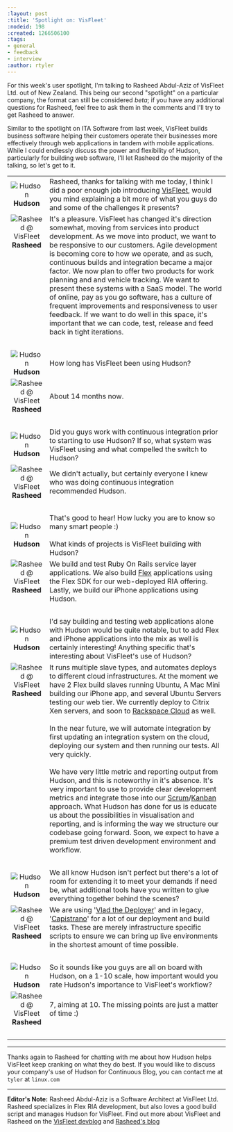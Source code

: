 ```yaml
---
:layout: post
:title: 'Spotlight on: VisFleet'
:nodeid: 198
:created: 1266506100
:tags:
- general
- feedback
- interview
:author: rtyler
---
```

For this week's user spotlight, I'm talking to Rasheed Abdul-Aziz of
VisFleet Ltd. out of New Zealand. This being our second "spotlight" on a particular company, the format can still be considered *beta*; if you have any additional questions for Rasheed, feel free to ask them in the comments and I'll try to get Rasheed to answer.

Similar to the spotlight on ITA Software from last week, VisFleet builds business software helping their customers operate their businesses more effectively through web applications in tandem with mobile applications. While I could endlessly discuss the power and flexibility of Hudson, particularly for building web software, I'll let Rasheed do the majority of the talking, so let's get to it.
<!--break-->
<table border="0">
<tr><td align="center">
<img src="/sites/default/files/butler_tiny.png" alt="Hudson"/><br/>
<strong>Hudson</strong>
</td><td>
Rasheed, thanks for talking with me today, I think I did a poor enough job
introducing <a id="aptureLink_qn9wDVslnL" href="http://twitter.com/visfleet">VisFleet</a>, would you mind explaining a bit more of what you guys do and some of the challenges it presents?
</td></tr>

<tr><td align="center" valign="top">
<img src="/sites/default/files/visfleet_sm.png" alt="Rasheed @ VisFleet"/><br/>
<strong>Rasheed</strong>
</td><td>
It's a pleasure. VisFleet has changed it's direction somewhat, moving from
services into product development. As we move into product, we want to be
responsive to our customers. Agile development is becoming core to how we
operate, and as such, continuous builds and integration became a major
factor. We now plan to offer two products for work planning and and vehicle
tracking. We want to present these systems with a SaaS model. The world of
online, pay as you go software, has a culture of frequent improvements and
responsiveness to user feedback. If we want to do well in this space, it's
important that we can code, test, release and feed back in
tight iterations.
</td></tr>
<tr><td><br/></td></tr>


<tr><td align="center">
<img src="/sites/default/files/butler_tiny.png" alt="Hudson"/><br/>
<strong>Hudson</strong>
</td><td>
How long has VisFleet been using Hudson?
</td></tr>

<tr><td align="center" valign="top">
<img src="/sites/default/files/visfleet_sm.png" alt="Rasheed @ VisFleet"/><br/>
<strong>Rasheed</strong>
</td><td>
About 14 months now.
</td></tr>
<tr><td><br/></td></tr>


<tr><td align="center">
<img src="/sites/default/files/butler_tiny.png" alt="Hudson"/><br/>
<strong>Hudson</strong>
</td><td>
Did you guys work with continuous integration prior to starting to use
Hudson? If so, what system was VisFleet using and what compelled the switch
to
Hudson?
</td></tr>

<tr><td align="center" valign="top">
<img src="/sites/default/files/visfleet_sm.png" alt="Rasheed @ VisFleet"/><br/>
<strong>Rasheed</strong>
</td><td>
We didn't actually, but certainly everyone I knew who was doing continuous
integration recommended Hudson.

</td></tr>
<tr><td><br/></td></tr>


<tr><td align="center">
<img src="/sites/default/files/butler_tiny.png" alt="Hudson"/><br/>
<strong>Hudson</strong>
</td><td>
That's good to hear! How lucky you are to know so many smart people :)<br/><br/>
What kinds of projects is VisFleet building with Hudson?
</td></tr>

<tr><td align="center" valign="top">
<img src="/sites/default/files/visfleet_sm.png" alt="Rasheed @ VisFleet"/><br/>
<strong>Rasheed</strong>
</td><td>
We build and test Ruby On Rails service layer applications. We also build <a id="aptureLink_hbiB8O3Dwj" href="http://en.wikipedia.org/wiki/Adobe%20Flex">Flex</a> applications using the Flex SDK for our web-deployed RIA offering. Lastly, we build our iPhone applications using Hudson.
</td></tr>
<tr><td><br/></td></tr>

<tr><td align="center">
<img src="/sites/default/files/butler_tiny.png" alt="Hudson"/><br/>
<strong>Hudson</strong>
</td><td>
I'd say building and testing web applications alone with Hudson would be quite notable, but to add Flex and iPhone applications into the mix as well is certainly interesting! Anything specific that's interesting about VisFleet's use of Hudson?
</td></tr>

<tr><td align="center" valign="top">
<img src="/sites/default/files/visfleet_sm.png" alt="Rasheed @ VisFleet"/><br/>
<strong>Rasheed</strong>
</td><td>
It runs multiple slave types, and automates deploys to different cloud
infrastructures. At the moment we have 2 Flex build slaves running Ubuntu, A
Mac Mini building our iPhone app, and several Ubuntu Servers testing our web
tier. We currently deploy to Citrix Xen servers, and soon to <a id="aptureLink_Xq08IAbEb1" href="http://twitter.com/RackCloud">Rackspace Cloud</a> as well.
<br/>
<br/>
In the near future, we will automate integration by first updating an
integration system on the cloud, deploying our system and then running our
tests. All very quickly.
<br/>
<br/>
We have very little metric and reporting output from Hudson, and this is
noteworthy in it's absence. It's very important  to use to provide clear
development metrics and integrate those into our <a id="aptureLink_ZAd2AShPj0" href="http://en.wikipedia.org/wiki/Scrum%20%28development%29">Scrum</a>/<a id="aptureLink_U9x9KuaN08" href="http://en.wikipedia.org/wiki/Kanban">Kanban</a> approach. What
Hudson has done for us is educate us about the possibilities in
visualisation and reporting, and is informing the way we structure our
codebase going forward. Soon, we expect to have a premium test driven
development environment and workflow.
</td></tr>
<tr><td><br/></td></tr>



<tr><td align="center">
<img src="/sites/default/files/butler_tiny.png" alt="Hudson"/><br/>
<strong>Hudson</strong>
</td><td>
We all know Hudson isn't perfect but there's a lot of room for extending it to meet your demands if need be, what additional tools have you written to glue everything together behind
the scenes?
</td></tr>

<tr><td align="center" valign="top">
<img src="/sites/default/files/visfleet_sm.png" alt="Rasheed @ VisFleet"/><br/>
<strong>Rasheed</strong>
</td><td>
We are using '<a id="aptureLink_dcU0BLKBi3" href="http://rubyhitsquad.com/Vlad_the_Deployer.html">Vlad the Deployer</a>' and in legacy, '<a id="aptureLink_CMeh4NNwSI" href="http://www.capify.org/">Capistrano</a>' for a lot of
our deployment and build tasks. These are merely infrastructure specific
scripts to ensure we can bring up live environments in the shortest amount
of time possible.
</td></tr>
<tr><td><br/></td></tr>



<tr><td align="center">
<img src="/sites/default/files/butler_tiny.png" alt="Hudson"/><br/>
<strong>Hudson</strong>
</td><td>
So it sounds like you guys are all on board with Hudson, on a 1-10 scale, how important would you rate Hudson's importance to VisFleet's workflow?
</td></tr>

<tr><td align="center" valign="top">
<img src="/sites/default/files/visfleet_sm.png" alt="Rasheed @ VisFleet"/><br/>
<strong>Rasheed</strong>
</td><td>
7, aiming at 10. The missing points are just a matter of time :)
</td></tr>
<tr><td><br/></td></tr>
</table>

----

Thanks again to Rasheed for chatting with me about how Hudson helps VisFleet keep cranking on what they do best. If you would like to discuss your company's use of Hudson for Continuous Blog, you can contact me at `tyler` at `linux.com`



----
**Editor's Note:** Rasheed Abdul-Aziz is a Software Architect at VisFleet Ltd. Rasheed specializes in Flex RIA development, but also loves a good build script and manages Hudson for VisFleet. Find out more about VisFleet and Rasheed on the [VisFleet devblog](http://devblog.visfleet.com/) and [Rasheed's blog](http://squeedee.tumblr.com)
